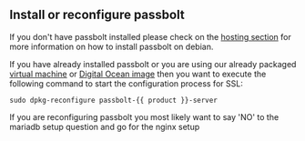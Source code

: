 ## Install or reconfigure passbolt

If you don't have passbolt installed please check on the [hosting section](/hosting/install) for more information
on how to install passbolt on debian.

If you have already installed passbolt or you are using our already packaged [virtual machine](/hosting/install/pro/vm.html) or [Digital Ocean image](/hosting/install/ce/digital-ocean) then
you want to execute the following command to start the configuration process for SSL:

```
sudo dpkg-reconfigure passbolt-{{ product }}-server
```

If you are reconfiguring passbolt you most likely want to say 'NO' to the mariadb setup question and go for the nginx setup
